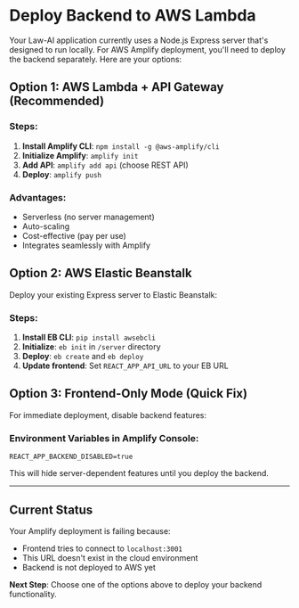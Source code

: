# Deploy Backend to AWS Lambda

Your Law-AI application currently uses a Node.js Express server that's designed to run locally. For AWS Amplify deployment, you'll need to deploy the backend separately. Here are your options:

## Option 1: AWS Lambda + API Gateway (Recommended)

### Steps:
1. **Install Amplify CLI**: `npm install -g @aws-amplify/cli`
2. **Initialize Amplify**: `amplify init`
3. **Add API**: `amplify add api` (choose REST API)
4. **Deploy**: `amplify push`

### Advantages:
- Serverless (no server management)
- Auto-scaling
- Cost-effective (pay per use)
- Integrates seamlessly with Amplify

## Option 2: AWS Elastic Beanstalk

Deploy your existing Express server to Elastic Beanstalk:

### Steps:
1. **Install EB CLI**: `pip install awsebcli`
2. **Initialize**: `eb init` in `/server` directory
3. **Deploy**: `eb create` and `eb deploy`
4. **Update frontend**: Set `REACT_APP_API_URL` to your EB URL

## Option 3: Frontend-Only Mode (Quick Fix)

For immediate deployment, disable backend features:

### Environment Variables in Amplify Console:
```
REACT_APP_BACKEND_DISABLED=true
```

This will hide server-dependent features until you deploy the backend.

---

## Current Status

Your Amplify deployment is failing because:
- Frontend tries to connect to `localhost:3001` 
- This URL doesn't exist in the cloud environment
- Backend is not deployed to AWS yet

**Next Step**: Choose one of the options above to deploy your backend functionality.